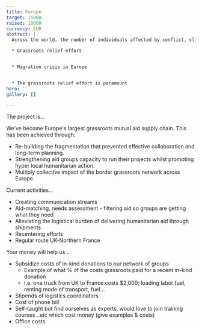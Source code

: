 ```yaml
---
title: Europe
target: 15000
raised: 10000
currency: EUR
abstract: |-
  Across the world, the number of individuals affected by conflict, climate change, economic hardship and political persecution; continues to rise by the day. The EU border agency, show “irregular entries” rose to 114,720 in the first half of 2022, 84% up on last year. It’s never been more important for the grassroots organizations on the ground to have the right aid to respond to the rise in people on the move. Read more on how you can help us help them.

  * Grassroots relief effort


  * Migration crisis in Europe


  * The grassroots relief effort is paramount
hero: ''
gallery: []

---
```

The project is…

We’ve become Europe's largest grassroots mutual aid supply chain. This has been achieved through:

* Re-building the fragmentation that prevented effective collaboration and long-term planning.
* Strengthening aid groups capacity to run their projects whilst promoting hyper local humanitarian action.
* Multiply collective impact of the border grassroots network across Europe.

Current activities…

* Creating communication streams
* Aid-matching, needs assessment - filtering aid so groups are getting what they need
* Alleviating the logistical burden of delivering humanitarian aid through shipments
* Recentering efforts
* Regular route UK-Northern France

Your money will help us…

* Subsidize costs of in-kind donations to our network of groups
  * Example of what % of the costs grassroots paid for a recent in-kind donation
  * I.e. one truck from UK to France costs $2,000; loading labor fuel, renting mode of transport, fuel…
* Stipends of logistics coordinators
* Cost of phone bill
* Self-taught but find ourselves as experts, would love to join training courses ..etc which cost money (give examples & costs)
* Office costs.